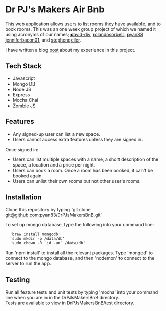 # Dr PJ's Makers Air Bnb
This web application allows users to list rooms they have available, and to book rooms. This was an one week group project of which we named it using acronyms of our names;
[**d**avid-div](https://github.com/david-div), [**r**olandosorbelli](https://github.com/rolandosorbelli), [**p**yan83](https://www.github.com/pyan83)
[**j**enniferbacon01](https://github.com/jenniferbacon01), and
[**s**tephengeller](https://github.com/stephengeller).

I have written a blog [post](https://thep-log.blogspot.co.uk/2017/09/makers-week-six-grouping-up-for-makers.html) about my experience in this project.

Tech Stack
-----
* Javascript
* Mongo DB
* Node JS
* Express
* Mocha Chai
* Zombie JS

Features
-----
- Any signed-up user can list a new space.
- Users cannot access extra features unless they are signed in.

Once signed in:  
- Users can list multiple spaces with a name, a short description of the space, a location and a price per night.  
- Users can book a room. Once a room has been booked, it can't be booked again.
- Users can unlist their own rooms but not other user's rooms.

Installation
-----
Clone this repository by typing 'git clone git@github.com:pyan83/DrPJsMakersBnB.git'

To set up mongo database, type the following into your command line:  
````
  'brew install mongodb'  
  'sudo mkdir -p /data/db'  
  'sudo chown -R `id -un` /data/db'  
````
Run 'npm install' to install all the relevant packages.
Type 'mongod' to connect to the mongo database, and then
'nodemon' to connect to the server to run the app.  

Testing
-----
Run all feature tests and unit tests by typing 'mocha' into your command line when you are in in the DrPJsMakersBnB directory.  
Tests are available to view in DrPJsMakersBnB/test directory.  

